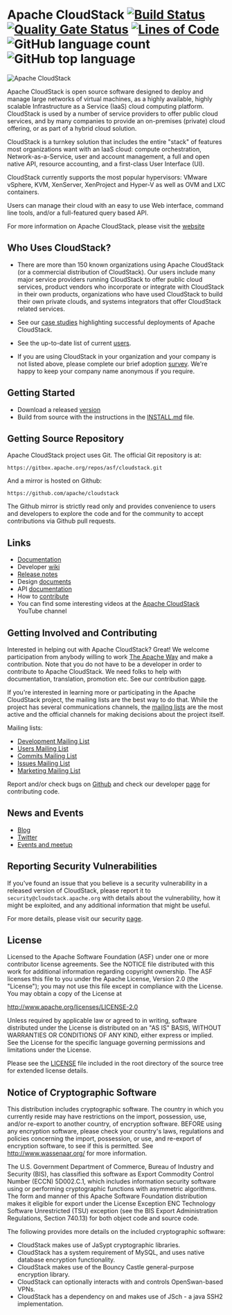 # Apache CloudStack [![Build Status](https://travis-ci.org/apache/cloudstack.svg?branch=main)](https://travis-ci.org/apache/cloudstack) [![Quality Gate Status](https://sonarcloud.io/api/project_badges/measure?project=apachecloudstack&metric=alert_status)](https://sonarcloud.io/dashboard?id=apachecloudstack) [![Lines of Code](https://sonarcloud.io/api/project_badges/measure?project=apachecloudstack&metric=ncloc)](https://sonarcloud.io/dashboard?id=apachecloudstack) ![GitHub language count](https://img.shields.io/github/languages/count/apache/cloudstack.svg) ![GitHub top language](https://img.shields.io/github/languages/top/apache/cloudstack.svg)

![Apache CloudStack](tools/logo/apache_cloudstack.png)

Apache CloudStack is open source software designed to deploy and manage large
networks of virtual machines, as a highly available, highly scalable
Infrastructure as a Service (IaaS) cloud computing platform. CloudStack is used
by a number of service providers to offer public cloud services, and by many
companies to provide an on-premises (private) cloud offering, or as part of a
hybrid cloud solution.

CloudStack is a turnkey solution that includes the entire "stack" of features
most organizations want with an IaaS cloud: compute orchestration,
Network-as-a-Service, user and account management, a full and open native API,
resource accounting, and a first-class User Interface (UI).

CloudStack currently supports the most popular hypervisors:
VMware vSphere, KVM, XenServer, XenProject and Hyper-V as well as
OVM and LXC containers.

Users can manage their cloud with an easy to use Web interface, command line
tools, and/or a full-featured query based API.

For more information on Apache CloudStack, please visit the [website](http://cloudstack.apache.org)

## Who Uses CloudStack?

* There are more than 150 known organizations using Apache CloudStack (or a commercial distribution of CloudStack). Our users include many major service providers running CloudStack to offer public cloud services, product vendors who incorporate or integrate with CloudStack in their own products, organizations who have used CloudStack to build their own private clouds, and systems integrators that offer CloudStack related services.

* See our [case studies](https://cwiki.apache.org/confluence/display/CLOUDSTACK/Case+Studies) highlighting successful deployments of Apache CloudStack.

* See the up-to-date list of current [users](http://cloudstack.apache.org/users.html).

* If you are using CloudStack in your organization and your company is not listed above, please complete our brief adoption [survey](http://cloudstack.apache.org/survey.html). We're happy to keep your company name anonymous if you require.

## Getting Started

* Download a released [version](http://cloudstack.apache.org/downloads.html)
* Build from source with the instructions in the [INSTALL.md](INSTALL.md) file.

## Getting Source Repository

Apache CloudStack project uses Git. The official Git repository is at:

    https://gitbox.apache.org/repos/asf/cloudstack.git

And a mirror is hosted on Github:

    https://github.com/apache/cloudstack

The Github mirror is strictly read only and provides convenience to users and
developers to explore the code and for the community to accept contributions
via Github pull requests.

## Links

* [Documentation](http://docs.cloudstack.apache.org)
* Developer [wiki](https://cwiki.apache.org/confluence/display/CLOUDSTACK/Home)
* [Release notes](http://docs.cloudstack.apache.org/projects/cloudstack-release-notes)
* Design [documents](https://cwiki.apache.org/confluence/display/CLOUDSTACK/Design)
* API [documentation](https://cloudstack.apache.org/api.html)
* How to [contribute](CONTRIBUTING.md)
* You can find some interesting videos at the [Apache CloudStack](https://www.youtube.com/ApacheCloudStack) YouTube channel

## Getting Involved and Contributing

Interested in helping out with Apache CloudStack? Great! We welcome
participation from anybody willing to work [The Apache Way](http://theapacheway.com) and make a
contribution. Note that you do not have to be a developer in order to contribute
to Apache CloudStack. We need folks to help with documentation, translation,
promotion etc. See our contribution [page](http://cloudstack.apache.org/contribute.html).

If you're interested in learning more or participating in the Apache CloudStack
project, the mailing lists are the best way to do that. While the project has
several communications channels, the [mailing lists](http://cloudstack.apache.org/mailing-lists.html) are the most active and the
official channels for making decisions about the project itself.

Mailing lists:
- [Development Mailing List](mailto:dev-subscribe@cloudstack.apache.org)
- [Users Mailing List](mailto:users-subscribe@cloudstack.apache.org)
- [Commits Mailing List](mailto:commits-subscribe@cloudstack.apache.org)
- [Issues Mailing List](mailto:issues-subscribe@cloudstack.apache.org)
- [Marketing Mailing List](mailto:marketing-subscribe@cloudstack.apache.org)

Report and/or check bugs on [Github](https://github.com/apache/cloudstack/issues) and check our
developer [page](http://cloudstack.apache.org/developers.html) for contributing code.

## News and Events

* [Blog](https://blogs.apache.org/cloudstack)
* [Twitter](https://twitter.com/cloudstack)
* [Events and meetup](http://cloudstackcollab.org/)

## Reporting Security Vulnerabilities

If you've found an issue that you believe is a security vulnerability in a
released version of CloudStack, please report it to `security@cloudstack.apache.org` with details about the vulnerability, how it
might be exploited, and any additional information that might be useful.

For more details, please visit our security [page](http://cloudstack.apache.org/security.html).

## License

Licensed to the Apache Software Foundation (ASF) under one
or more contributor license agreements.  See the NOTICE file
distributed with this work for additional information
regarding copyright ownership.  The ASF licenses this file
to you under the Apache License, Version 2.0 (the
"License"); you may not use this file except in compliance
with the License.  You may obtain a copy of the License at

  http://www.apache.org/licenses/LICENSE-2.0

Unless required by applicable law or agreed to in writing,
software distributed under the License is distributed on an
"AS IS" BASIS, WITHOUT WARRANTIES OR CONDITIONS OF ANY
KIND, either express or implied.  See the License for the
specific language governing permissions and limitations
under the License.

Please see the [LICENSE](LICENSE) file included in the root directory
of the source tree for extended license details.

## Notice of Cryptographic Software

This distribution includes cryptographic software. The country in which you currently
reside may have restrictions on the import, possession, use, and/or re-export to another
country, of encryption software. BEFORE using any encryption software, please check your
country's laws, regulations and policies concerning the import, possession, or use, and
re-export of encryption software, to see if this is permitted. See http://www.wassenaar.org/
for more information.

The U.S. Government Department of Commerce, Bureau of Industry and Security (BIS), has
classified this software as Export Commodity Control Number (ECCN) 5D002.C.1, which
includes information security software using or performing cryptographic functions with
asymmetric algorithms. The form and manner of this Apache Software Foundation distribution
makes it eligible for export under the License Exception ENC Technology Software
Unrestricted (TSU) exception (see the BIS Export Administration Regulations, Section
740.13) for both object code and source code.

The following provides more details on the included cryptographic software:

* CloudStack makes use of JaSypt cryptographic libraries.
* CloudStack has a system requirement of MySQL, and uses native database encryption functionality.
* CloudStack makes use of the Bouncy Castle general-purpose encryption library.
* CloudStack can optionally interacts with and controls OpenSwan-based VPNs.
* CloudStack has a dependency on and makes use of JSch - a java SSH2 implementation.
